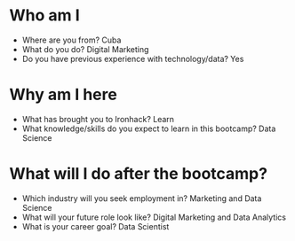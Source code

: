 # Who am I

* Where are you from? Cuba
* What do you do? Digital Marketing
* Do you have previous experience with technology/data? Yes

# Why am I here

* What has brought you to Ironhack? Learn
* What knowledge/skills do you expect to learn in this bootcamp? Data Science

# What will I do after the bootcamp?

* Which industry will you seek employment in? Marketing and Data Science
* What will your future role look like? Digital Marketing and Data Analytics
* What is your career goal? Data Scientist
